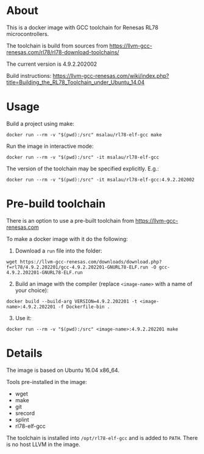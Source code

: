 # About

This is a docker image with GCC toolchain for Renesas RL78 microcontrollers.

The toolchain is build from sources from https://llvm-gcc-renesas.com/rl78/rl78-download-toolchains/

The current version is 4.9.2.202002

Build instructions: https://llvm-gcc-renesas.com/wiki/index.php?title=Building_the_RL78_Toolchain_under_Ubuntu_14.04

# Usage

Build a project using make:
```
docker run --rm -v "$(pwd):/src" msalau/rl78-elf-gcc make
```
Run the image in interactive mode:
```
docker run --rm -v "$(pwd):/src" -it msalau/rl78-elf-gcc
```

The version of the toolchain may be specified explicitly. E.g.:
```
docker run --rm -v "$(pwd):/src" -it msalau/rl78-elf-gcc:4.9.2.202002
```

# Pre-build toolchain

There is an option to use a pre-built toolchain from https://llvm-gcc-renesas.com

To make a docker image with it do the following:

1. Download a `run` file into the folder:
```
wget https://llvm-gcc-renesas.com/downloads/download.php?f=rl78/4.9.2.202201/gcc-4.9.2.202201-GNURL78-ELF.run -O gcc-4.9.2.202201-GNURL78-ELF.run
```
2. Build an image with the compiler (replace `<image-name>` with a name of your choice):
```
docker build --build-arg VERSION=4.9.2.202201 -t <image-name>:4.9.2.202201 -f Dockerfile-bin .
```
3. Use it:
```
docker run --rm -v "$(pwd):/src" <image-name>:4.9.2.202201 make
```

# Details
The image is based on Ubuntu 16.04 x86_64.

Tools pre-installed in the image:
* wget
* make
* git
* srecord
* splint
* rl78-elf-gcc

The toolchain is installed into `/opt/rl78-elf-gcc` and is added to `PATH`.
There is no host LLVM in the image.
